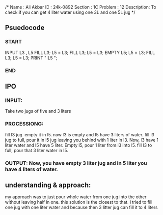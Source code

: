 /* Name    : Ali Akbar
   ID      : 24k-0892 
Section    : 1C
Problem    : 12
Description: To check if you can get 4 liter water using one 3L and one 5L jug */

## Psuedocode
### START
 INPUT L3 , L5
 FILL L3;
 L5 = L3;
 FILL L3;
 L5 = L3;
 EMPTY L5;
 L5 = L3;
 FILL L3;
 L5 = L3;
 PRINT " L5 ";
### END

## IPO
 ### INPUT:
 Take two jugs of five and 3 liters
### PROCESSIONG:
fill l3 jug. empty it in l5. now l3 is empty and l5 have 3 liters of water. fill l3 jug to full, pour it in l5 jug leaving you behind with 1 liter in l3.
Now, l3 have 1 liter water and l5 have 5 liter. Empty l5, pour 1 liter from l3 into l5. fill l3 to full, pour that 3 liter water in l5.
### OUTPUT: Now, you have empty 3 liter jug and in 5 liter you have 4 liters of water. 


## understanding & approach:
my approach was to just pour whole water from one jug into the other without leaving half in one. this solution is the closest to that. i tried to fill one jug with one liter water and because then 3 litter jug can fill it to 4 liters
 
